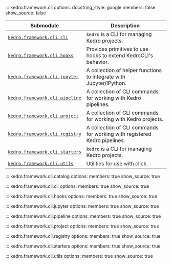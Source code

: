 ::: kedro.framework.cli
    options:
      docstring_style: google
      members: false
      show_source: false


| Submodule                          | Description                                                                 |
|------------------------------------|-----------------------------------------------------------------------------|
| [`kedro.framework.cli.cli`](#kedro.framework.cli.cli)         | `kedro` is a CLI for managing Kedro projects.                               |
| [`kedro.framework.cli.hooks`](#kedro.framework.cli.hooks)     | Provides primitives to use hooks to extend KedroCLI's behavior.            |
| [`kedro.framework.cli.jupyter`](#kedro.framework.cli.jupyter) | A collection of helper functions to integrate with Jupyter/IPython.        |
| [`kedro.framework.cli.pipeline`](#kedro.framework.cli.pipeline) | A collection of CLI commands for working with Kedro pipelines.             |
| [`kedro.framework.cli.project`](#kedro.framework.cli.project) | A collection of CLI commands for working with Kedro projects.              |
| [`kedro.framework.cli.registry`](#kedro.framework.cli.registry) | A collection of CLI commands for working with registered Kedro pipelines.  |
| [`kedro.framework.cli.starters`](#kedro.framework.cli.starters) | `kedro` is a CLI for managing Kedro projects.                               |
| [`kedro.framework.cli.utils`](#kedro.framework.cli.utils)     | Utilities for use with click.                                              |


::: kedro.framework.cli.catalog
    options:
      members: true
      show_source: true

::: kedro.framework.cli.cli
    options:
      members: true
      show_source: true

::: kedro.framework.cli.hooks
    options:
      members: true
      show_source: true

::: kedro.framework.cli.jupyter
    options:
      members: true
      show_source: true

::: kedro.framework.cli.pipeline
    options:
      members: true
      show_source: true

::: kedro.framework.cli.project
    options:
      members: true
      show_source: true

::: kedro.framework.cli.registry
    options:
      members: true
      show_source: true

::: kedro.framework.cli.starters
    options:
      members: true
      show_source: true

::: kedro.framework.cli.utils
    options:
      members: true
      show_source: true
